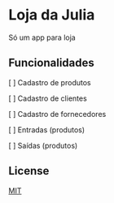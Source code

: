 # Loja da Julia

Só um app para loja

## Funcionalidades

[ ] Cadastro de produtos

[ ] Cadastro de clientes

[ ] Cadastro de fornecedores

[ ] Entradas (produtos)

[ ] Saídas (produtos)

## License

[MIT](LICENSE)
